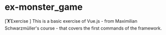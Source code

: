 # ex-monster_game
[🏋️Exercise ] This is a basic exercise of Vue.js - from Maximilian Schwarzmüller's course - that covers the first commands of the framework. 
